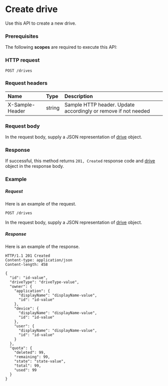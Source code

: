 # Create drive

Use this API to create a new drive.
### Prerequisites
The following **scopes** are required to execute this API: 
### HTTP request
<!-- { "blockType": "ignored" } -->
```http
POST /drives

```
### Request headers
| Name       | Type | Description|
|:---------------|:--------|:----------|
| X-Sample-Header  | string  | Sample HTTP header. Update accordingly or remove if not needed|

### Request body
In the request body, supply a JSON representation of [drive](../resources/drive.md) object.


### Response
If successful, this method returns `201, Created` response code and [drive](../resources/drive.md) object in the response body.

### Example
##### Request
Here is an example of the request.
<!-- {
  "blockType": "request",
  "name": "create_drive_from_drives"
}-->
```http
POST /drives
```
In the request body, supply a JSON representation of [drive](../resources/drive.md) object.
##### Response
Here is an example of the response.
<!-- {
  "blockType": "response",
  "truncated": false,
  "@odata.type": "microsoft.graph.drive"
} -->
```http
HTTP/1.1 201 Created
Content-type: application/json
Content-length: 458

{
  "id": "id-value",
  "driveType": "driveType-value",
  "owner": {
    "application": {
      "displayName": "displayName-value",
      "id": "id-value"
    },
    "device": {
      "displayName": "displayName-value",
      "id": "id-value"
    },
    "user": {
      "displayName": "displayName-value",
      "id": "id-value"
    }
  },
  "quota": {
    "deleted": 99,
    "remaining": 99,
    "state": "state-value",
    "total": 99,
    "used": 99
  }
}
```

<!-- uuid: 071bb3d9-3124-4be2-8d4d-2f9ec5021377
2015-10-19 08:46:45 UTC -->
<!-- {
  "type": "#page.annotation",
  "description": "Create drive",
  "keywords": "",
  "section": "documentation",
  "tocPath": ""
}-->